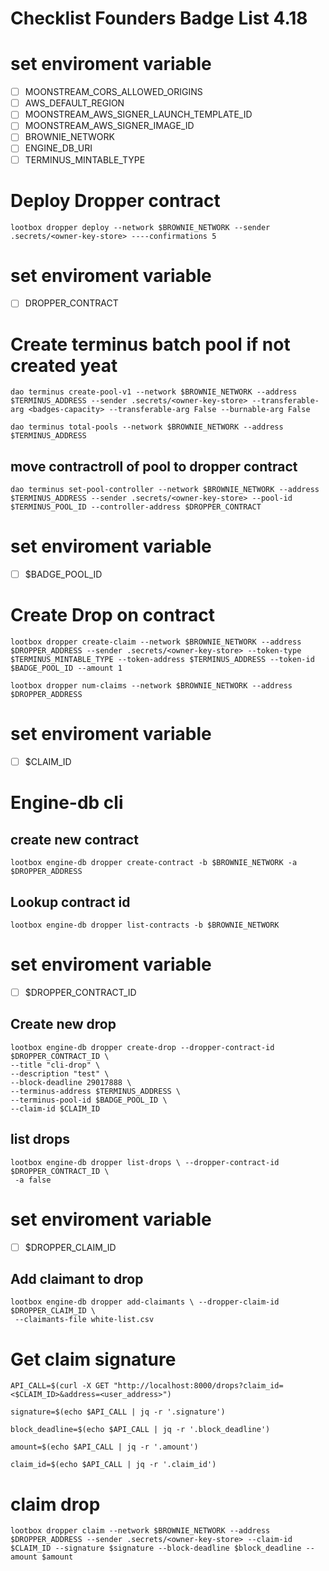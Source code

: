# Checklist Founders Badge List 4.18

# set enviroment variable

- [ ] MOONSTREAM_CORS_ALLOWED_ORIGINS
- [ ] AWS_DEFAULT_REGION
- [ ] MOONSTREAM_AWS_SIGNER_LAUNCH_TEMPLATE_ID
- [ ] MOONSTREAM_AWS_SIGNER_IMAGE_ID
- [ ] BROWNIE_NETWORK
- [ ] ENGINE_DB_URI
- [ ] TERMINUS_MINTABLE_TYPE

# Deploy Dropper contract

```
lootbox dropper deploy --network $BROWNIE_NETWORK --sender .secrets/<owner-key-store> ----confirmations 5
```

# set enviroment variable

- [ ] DROPPER_CONTRACT

# Create terminus batch pool if not created yeat

```
dao terminus create-pool-v1 --network $BROWNIE_NETWORK --address $TERMINUS_ADDRESS --sender .secrets/<owner-key-store> --transferable-arg <badges-capacity> --transferable-arg False --burnable-arg False

```

```
dao terminus total-pools --network $BROWNIE_NETWORK --address $TERMINUS_ADDRESS

```

## move contractroll of pool to dropper contract

```
dao terminus set-pool-controller --network $BROWNIE_NETWORK --address $TERMINUS_ADDRESS --sender .secrets/<owner-key-store> --pool-id $TERMINUS_POOL_ID --controller-address $DROPPER_CONTRACT

```

# set enviroment variable

- [ ] $BADGE_POOL_ID

# Create Drop on contract

```
lootbox dropper create-claim --network $BROWNIE_NETWORK --address $DROPPER_ADDRESS --sender .secrets/<owner-key-store> --token-type $TERMINUS_MINTABLE_TYPE --token-address $TERMINUS_ADDRESS --token-id $BADGE_POOL_ID --amount 1

```

```
lootbox dropper num-claims --network $BROWNIE_NETWORK --address $DROPPER_ADDRESS
```

# set enviroment variable

- [ ] $CLAIM_ID

# Engine-db cli

## create new contract

```
lootbox engine-db dropper create-contract -b $BROWNIE_NETWORK -a $DROPPER_ADDRESS

```

## Lookup contract id

```
lootbox engine-db dropper list-contracts -b $BROWNIE_NETWORK
```

# set enviroment variable

- [ ] $DROPPER_CONTRACT_ID

## Create new drop

```
lootbox engine-db dropper create-drop --dropper-contract-id $DROPPER_CONTRACT_ID \
--title "cli-drop" \
--description "test" \
--block-deadline 29017888 \
--terminus-address $TERMINUS_ADDRESS \
--terminus-pool-id $BADGE_POOL_ID \
--claim-id $CLAIM_ID
```

## list drops

```
lootbox engine-db dropper list-drops \ --dropper-contract-id $DROPPER_CONTRACT_ID \
 -a false
```

# set enviroment variable

- [ ] $DROPPER_CLAIM_ID

## Add claimant to drop

```
lootbox engine-db dropper add-claimants \ --dropper-claim-id $DROPPER_CLAIM_ID \
 --claimants-file white-list.csv
```

# Get claim signature

```
API_CALL=$(curl -X GET "http://localhost:8000/drops?claim_id=<$CLAIM_ID>&address=<user_address>")
```

```
signature=$(echo $API_CALL | jq -r '.signature')
```

```
block_deadline=$(echo $API_CALL | jq -r '.block_deadline')
```

```
amount=$(echo $API_CALL | jq -r '.amount')
```

```
claim_id=$(echo $API_CALL | jq -r '.claim_id')
```

# claim drop

```
lootbox dropper claim --network $BROWNIE_NETWORK --address $DROPPER_ADDRESS --sender .secrets/<owner-key-store> --claim-id $CLAIM_ID --signature $signature --block-deadline $block_deadline --amount $amount
```
